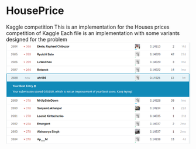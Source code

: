 # HousePrice
Kaggle competition
This is an implementation for the Houses prices competition of Kaggle
Each file is an implementation with some variants designed for the problem
![alt text](https://raw.githubusercontent.com/alvarorm254/HousePrice/master/Kaggle%20comp.png)
